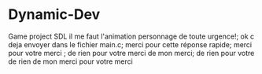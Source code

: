# Dynamic-Dev
Game project SDL
il me faut l'animation personnage de toute urgence!;
ok c deja envoyer dans le fichier main.c;
merci pour cette réponse rapide;
merci pour votre merci ;
de rien pour votre merci de mon merci;
de rien pour votre de rien de mon merci pour votre merci 

